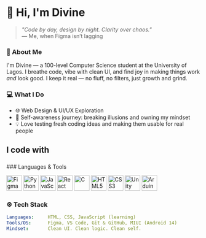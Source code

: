 # 👋 Hi, I'm Divine

> _"Code by day, design by night. Clarity over chaos."_  
> — Me, when Figma isn’t lagging

### 🚀 About Me
I'm Divine — a 100-level Computer Science student at the University of Lagos. I breathe code, vibe with clean UI, and find joy in making things work *and* look good. I keep it real — no fluff, no filters, just growth and grind.

### 💻 What I Do
- 🌐 Web Design & UI/UX Exploration  
- 🧠 Self-awareness journey: breaking illusions and owning my mindset  
- 💡 Love testing fresh coding ideas and making them usable for real people  
<h2 align="left">I code with</h2>

###

<div align="left">
   ### Languages & Tools
<p>
  <img src="https://cdn.jsdelivr.net/gh/devicons/devicon/icons/figma/figma-original.svg" width="40" alt="Figma"/>
  <img src="https://cdn.jsdelivr.net/gh/devicons/devicon/icons/python/python-original.svg" width="40" alt="Python"/>
  <img src="https://cdn.jsdelivr.net/gh/devicons/devicon/icons/javascript/javascript-original.svg" width="40" alt="JavaScript"/>
  <img src="https://cdn.jsdelivr.net/gh/devicons/devicon/icons/react/react-original.svg" width="40" alt="React"/>
  <img src="https://cdn.jsdelivr.net/gh/devicons/devicon/icons/c/c-original.svg" width="40" alt="C"/>
  <img src="https://cdn.jsdelivr.net/gh/devicons/devicon/icons/html5/html5-original.svg" width="40" alt="HTML5"/>
  <img src="https://cdn.jsdelivr.net/gh/devicons/devicon/icons/css3/css3-original.svg" width="40" alt="CSS3"/>
  <img src="https://cdn.jsdelivr.net/gh/devicons/devicon/icons/unity/unity-original.svg" width="40" alt="Unity"/>
  <img src="https://cdn.jsdelivr.net/gh/devicons/devicon/icons/arduino/arduino-original.svg" width="40" alt="Arduino"/>
</p>
</div>

###
### ⚙️ Tech Stack
```yaml
Languages:     HTML, CSS, JavaScript (learning)
Tools/OS:      Figma, VS Code, Git & GitHub, MIUI (Android 14)
Mindset:       Clean UI. Clean logic. Clean self.




